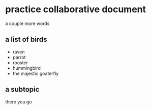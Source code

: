 # practice collaborative document

a couple more words

## a list of birds

- raven
- parrot
- rooster
- hummingbird
- the majestic goaterfly

## a subtopic

there you go

